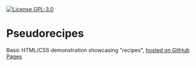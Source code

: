 [![License GPL-3.0](https://img.shields.io/github/license/Stelvey/LaziestRecipes)](LICENSE)

# Pseudorecipes
Basic HTML/CSS demonstration showcasing "recipes", [hosted on GitHub Pages](https://stelvey.github.io/Pseudorecipes)